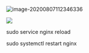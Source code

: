 ![image-20200807112346336](C:\Users\multicampus\AppData\Roaming\Typora\typora-user-images\image-20200807112346336.png)

![](C:\Users\multicampus\AppData\Roaming\Typora\typora-user-images\image-20200807112327262.png)

sudo service nginx reload

sudo systemctl restart nginx